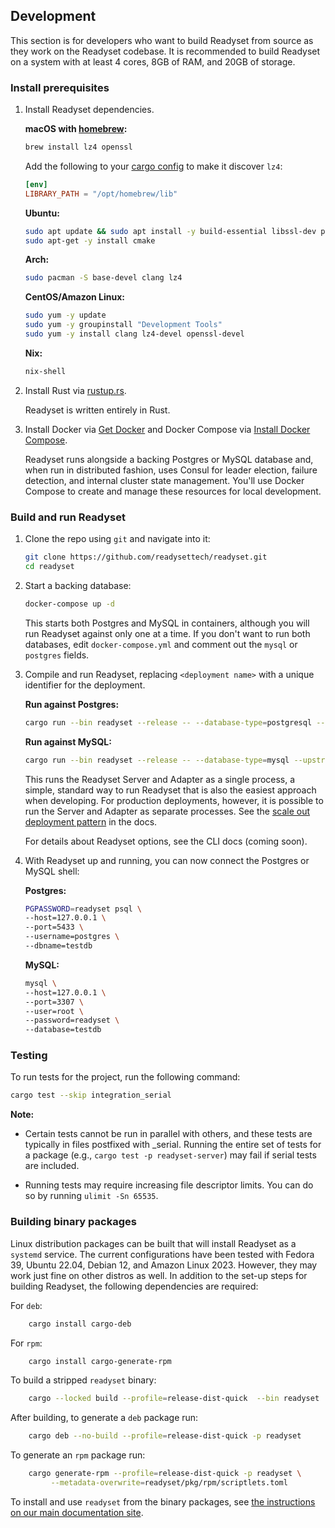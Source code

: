 ## Development

This section is for developers who want to build Readyset from source as they work on the Readyset
codebase.  It is recommended to build Readyset on a system with at least 4 cores, 8GB of RAM, and 20GB of
storage.

### Install prerequisites

1. Install Readyset dependencies.

   **macOS with [homebrew](https://brew.sh/):**

   ```bash
   brew install lz4 openssl
   ```

   Add the following to your [cargo config](https://doc.rust-lang.org/cargo/reference/config.html)
   to make it discover `lz4`:

   ```toml
   [env]
   LIBRARY_PATH = "/opt/homebrew/lib"
   ```

   **Ubuntu:**

   ```bash
   sudo apt update && sudo apt install -y build-essential libssl-dev pkg-config llvm clang liblz4-dev
   sudo apt-get -y install cmake
   ```

   **Arch:**

   ```bash
   sudo pacman -S base-devel clang lz4
   ```

   **CentOS/Amazon Linux:**

   ```bash
   sudo yum -y update
   sudo yum -y groupinstall "Development Tools"
   sudo yum -y install clang lz4-devel openssl-devel
   ```

   **Nix:**

   ```bash
   nix-shell
   ```

1. Install Rust via [rustup.rs](https://rustup.rs/).

   Readyset is written entirely in Rust.

1. Install Docker via [Get Docker](https://docs.docker.com/get-docker/) and Docker Compose via [Install Docker Compose](https://docs.docker.com/compose/install/).

   Readyset runs alongside a backing Postgres or MySQL database and, when run in distributed fashion, uses Consul for leader election, failure detection, and internal cluster state management. You'll use Docker Compose to create and manage these resources for local development.

### Build and run Readyset

1. Clone the repo using `git` and navigate into it:

   ```bash
   git clone https://github.com/readysettech/readyset.git
   cd readyset
   ```

1. Start a backing database:

   ```bash
   docker-compose up -d
   ```

   This starts both Postgres and MySQL in containers, although you will run Readyset against only one at a time. If you don't want to run both databases, edit `docker-compose.yml` and comment out the `mysql` or `postgres` fields.

1. Compile and run Readyset, replacing `<deployment name>` with a unique identifier for the deployment.

   **Run against Postgres:**

   ```bash
   cargo run --bin readyset --release -- --database-type=postgresql --upstream-db-url=postgresql://postgres:readyset@127.0.0.1:5432/testdb --username=postgres --password=readyset --address=0.0.0.0:5433 --deployment=<deployment name> --prometheus-metrics
   ```

   **Run against MySQL:**

   ```bash
   cargo run --bin readyset --release -- --database-type=mysql --upstream-db-url=mysql://root:readyset@127.0.0.1:3306/testdb --username=root --password=readyset --address=0.0.0.0:3307 --deployment=<deployment name> --prometheus-metrics
   ```

   This runs the Readyset Server and Adapter as a single process, a simple, standard way to run Readyset that is also the easiest approach when developing. For production deployments, however, it is possible to run the Server and Adapter as separate processes. See the [scale out deployment pattern](https://docs.readyset.io/guides/deploy/production-notes/#scale-out) in the docs.

   For details about Readyset options, see the CLI docs (coming soon).

1. With Readyset up and running, you can now connect the Postgres or MySQL shell:

   **Postgres:**

   ```bash
   PGPASSWORD=readyset psql \
   --host=127.0.0.1 \
   --port=5433 \
   --username=postgres \
   --dbname=testdb
   ```

   **MySQL:**

   ```bash
   mysql \
   --host=127.0.0.1 \
   --port=3307 \
   --user=root \
   --password=readyset \
   --database=testdb
   ```

### Testing

To run tests for the project, run the following command:

```bash
cargo test --skip integration_serial
```

**Note:**

- Certain tests cannot be run in parallel with others, and these tests are typically in files postfixed with \_serial. Running the entire set of tests for a package (e.g., `cargo test -p readyset-server`) may fail if serial tests are included.

- Running tests may require increasing file descriptor limits. You can do so by running `ulimit -Sn 65535`.


### Building binary packages

Linux distribution packages can be built that will install Readyset as a `systemd` service.  The
current configurations have been tested with Fedora 39, Ubuntu 22.04, Debian 12, and Amazon Linux
2023. However, they may work just fine on other distros as well.  In addition to the set-up steps
for building Readyset, the following dependencies are required:

For `deb`:
```bash
    cargo install cargo-deb
```

For `rpm`:
```bash
    cargo install cargo-generate-rpm
```

To build a stripped `readyset` binary:
```bash
    cargo --locked build --profile=release-dist-quick  --bin readyset
```

After building, to generate a `deb` package run:
```bash
    cargo deb --no-build --profile=release-dist-quick -p readyset
```

To generate an `rpm` package run:
```bash
    cargo generate-rpm --profile=release-dist-quick -p readyset \
         --metadata-overwrite=readyset/pkg/rpm/scriptlets.toml
```

To install and use `readyset` from the binary packages, see [the instructions on our main documentation site][binpkgs].

[binpkgs]: https://docs.readyset.io/get-started/install-rs/binaries/install-package
